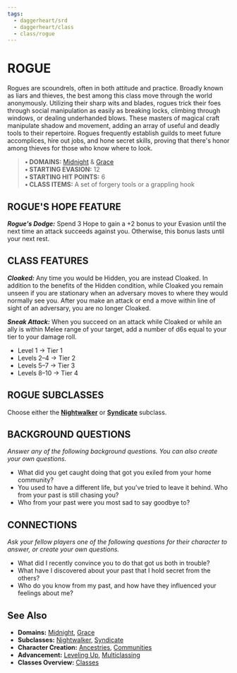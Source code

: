 ```yaml
---
tags:
  - daggerheart/srd
  - daggerheart/class
  - class/rogue
---
```


# ROGUE

Rogues are scoundrels, often in both attitude and practice. Broadly known as liars and thieves, the best among this class move through the world anonymously. Utilizing their sharp wits and blades, rogues trick their foes through social manipulation as easily as breaking locks, climbing through windows, or dealing underhanded blows. These masters of magical craft manipulate shadow and movement, adding an array of useful and deadly tools to their repertoire. Rogues frequently establish guilds to meet future accomplices, hire out jobs, and hone secret skills, proving that there's honor among thieves for those who know where to look.

> **• DOMAINS:** [Midnight](domains/Midnight.md) & [Grace](domains/Grace.md)  
> **• STARTING EVASION:** 12  
> **• STARTING HIT POINTS:** 6  
> **• CLASS ITEMS:** A set of forgery tools or a grappling hook

## ROGUE'S HOPE FEATURE

***Rogue's Dodge:*** Spend 3 Hope to gain a +2 bonus to your Evasion until the next time an attack succeeds against you. Otherwise, this bonus lasts until your next rest.

## CLASS FEATURES

***Cloaked:*** Any time you would be Hidden, you are instead Cloaked. In addition to the benefits of the Hidden condition, while Cloaked you remain unseen if you are stationary when an adversary moves to where they would normally see you. After you make an attack or end a move within line of sight of an adversary, you are no longer Cloaked.

***Sneak Attack:*** When you succeed on an attack while Cloaked or while an ally is within Melee range of your target, add a number of d6s equal to your tier to your damage roll.

- Level 1 → Tier 1
- Levels 2–4 → Tier 2
- Levels 5–7 → Tier 3
- Levels 8–10 → Tier 4

## ROGUE SUBCLASSES

Choose either the **[Nightwalker](subclasses/Nightwalker.md)** or **[Syndicate](subclasses/Syndicate.md)** subclass.

## BACKGROUND QUESTIONS

*Answer any of the following background questions. You can also create your own questions.*

- What did you get caught doing that got you exiled from your home community?
- You used to have a different life, but you've tried to leave it behind. Who from your past is still chasing you?
- Who from your past were you most sad to say goodbye to?

## CONNECTIONS

*Ask your fellow players one of the following questions for their character to answer, or create your own questions.*

- What did I recently convince you to do that got us both in trouble?
- What have I discovered about your past that I hold secret from the others?
- Who do you know from my past, and how have they influenced your feelings about me?

## See Also

- **Domains:** [Midnight](domains/Midnight.md), [Grace](domains/Grace.md)
- **Subclasses:** [Nightwalker](subclasses/Nightwalker.md), [Syndicate](subclasses/Syndicate.md)
- **Character Creation:** [Ancestries](contents/Ancestries.md), [Communities](contents/Communities.md)
- **Advancement:** [Leveling Up](contents/Leveling%20Up.md), [Multiclassing](contents/Multiclassing.md)
- **Classes Overview:** [Classes](contents/Classes.md)

